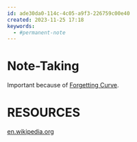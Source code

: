 ```yaml
---
id: ade30da0-114c-4c05-a9f3-226759c00e40
created: 2023-11-25 17:18
keywords:
  - #permanent-note
---
```



Note-Taking
======================================================================

Important because of [Forgetting Curve](../../learning/knowledge/forgetting-curve.md).




RESOURCES
======================================================================

[en.wikipedia.org](https://en.wikipedia.org/wiki/Note-taking)  

